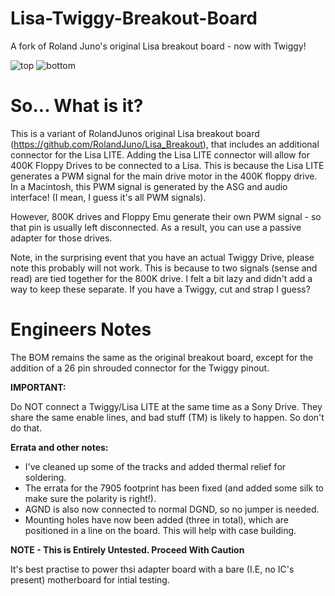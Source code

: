 # Lisa-Twiggy-Breakout-Board
A fork of Roland Juno's original Lisa breakout board - now with Twiggy!

![top](https://github.com/user-attachments/assets/b03664d9-7c32-4c2d-a7a4-0f4b118a8fd0)
![bottom](https://github.com/user-attachments/assets/54ac91fc-9dcd-4052-a664-bea79c118606)


# So... What is it? 
This is a variant of RolandJunos original Lisa breakout board (https://github.com/RolandJuno/Lisa_Breakout), that includes an additional connector for the Lisa LITE. 
Adding the Lisa LITE connector will allow for 400K Floppy Drives to be connected to a Lisa.
This is because the Lisa LITE generates a PWM signal for the main drive motor in the 400K floppy drive. 
In a Macintosh, this PWM signal is generated by the ASG and audio interface! (I mean, I guess it's all PWM signals).

However, 800K drives and Floppy Emu generate their own PWM signal - so that pin is usually left disconnected. 
As a result, you can use a passive adapter for those drives.

Note, in the surprising event that you have an actual Twiggy Drive, please note this probably will not work.
This is because to two signals (sense and read) are tied together for the 800K drive. I felt a bit lazy and didn't add a way to keep these separate. 
If you have a Twiggy, cut and strap I guess? 

# Engineers Notes
The BOM remains the same as the original breakout board, except for the addition of a 26 pin shrouded connector for the Twiggy pinout.

**IMPORTANT:**

Do NOT connect a Twiggy/Lisa LITE at the same time as a Sony Drive. They share the same enable lines, and bad stuff (TM) is likely to happen. 
So don't do that. 

**Errata and other notes:**

* I've cleaned up some of the tracks and added thermal relief for soldering. 
* The errata for the 7905 footprint has been fixed (and added some silk to make sure the polarity is right!).
* AGND is also now connected to normal DGND, so no jumper is needed.
* Mounting holes have now been added (three in total), which are positioned in a line on the board. This will help with case building. 

**NOTE - This is Entirely Untested. Proceed With Caution**

It's best practise to power thsi adapter board with a bare (I.E, no IC's present) motherboard for intial testing.
